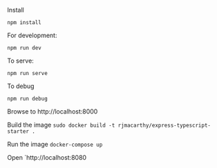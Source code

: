 Install
```
npm install 
```

For development:
```
npm run dev
```

To serve:
```
npm run serve
```

To debug
```
npm run debug
```



Browse to http://localhost:8000


Build the image `sudo docker build -t rjmacarthy/express-typescript-starter .`

Run the image `docker-compose up`

Open `http://localhost:8080

